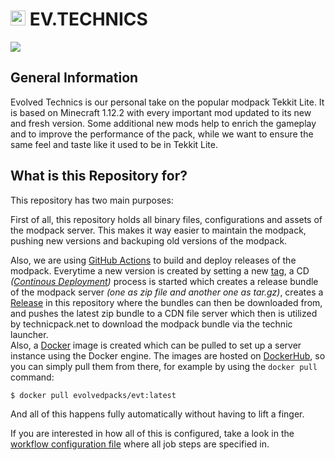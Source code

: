 <h1><img height="24" src="https://cdn.technicpack.net/platform2/pack-icons/1540031.png"/> EV.TECHNICS</h1>

[![](https://img.shields.io/badge/ON-TECHNICPACK.NET-cyan?style=for-the-badge)](https://www.technicpack.net/modpack/evtech)

## General Information

Evolved Technics is our personal take on the popular modpack Tekkit Lite. It is based on Minecraft 1.12.2 with every important mod updated to its new and fresh version. Some additional new mods help to enrich the gameplay and to improve the performance of the pack, while we want to ensure the same feel and taste like it used to be in Tekkit Lite.

## What is this Repository for?

This repository has two main purposes:

First of all, this repository holds all binary files, configurations and assets of the modpack server. This makes it way easier to maintain the modpack, pushing new versions and backuping old versions of the modpack.

Also, we are using [GitHub Actions](https://github.com/evolvedpacks/pack-client-evolved-technics/actions) to build and deploy releases of the modpack. Everytime a new version is created by setting a new [tag](https://github.com/evolvedpacks/pack-client-evolved-technics/tags), a CD *([Continous Deployment](https://en.wikipedia.org/wiki/Continuous_deployment))* process is started which creates a release bundle of the modpack server *(one as zip file and another one as tar.gz)*, creates a [Release](https://github.com/evolvedpacks/pack-client-evolved-technics/releases) in this repository where the bundles can then be downloaded from, and pushes the latest zip bundle to a CDN file server which then is utilized by technicpack.net to download the modpack bundle via the technic launcher.  
Also, a [Docker](https://docs.microsoft.com/en-us/dotnet/architecture/microservices/container-docker-introduction/docker-defined) image is created which can be pulled to set up a server instance using the Docker engine. The images are hosted on [DockerHub](https://hub.docker.com/r/evolvedpacks/evt/tags?page=1&ordering=last_updated), so you can simply pull them from there, for example by using the `docker pull` command:
```
$ docker pull evolvedpacks/evt:latest
```

And all of this happens fully automatically without having to lift a finger.

If you are interested in how all of this is configured, take a look in the [workflow configuration file](https://github.com/evolvedpacks/pack-server-evolved-technics/blob/master/.github/workflows/tags-cd.yml) where all job steps are specified in.

